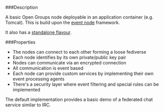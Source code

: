 ###Description

A basic Open Groups node deployable in an application container (e.g. Tomcat). 
This is build upon the [event node](https://github.com/acionescu/event-bus) framework.

It also has a [standalone flavour](https://github.com/acionescu/og-node-standalone).

###Properties

* The nodes can connect to each other forming a loose fediverse
* Each node identifies by its own private/public key pair
* Nodes can communicate via an encrypted connection
* All communication is event based
* Each node can provide custom services by implementing their own event processing agents
* There's a security layer where event filtering and special rules can be implemented


The default implementation provides a basic demo of a federated chat service similar to IRC. 